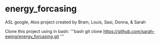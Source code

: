 # energy_forcasing
ASL google, Atos project created by Bram, Louis, Sasi, Donna, &amp; Sarah


Clone this project using in bash:
'''bash
git clone https://github.com/sarah-ewing/energy_forcasing.git
'''
